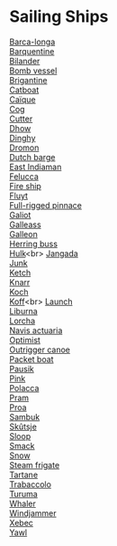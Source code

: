 # Sailing Ships
[Barca-longa](https://en.wikipedia.org/wiki/Barca-longa)<br>
[Barquentine](https://en.wikipedia.org/wiki/Barquentine)<br>
[Bilander](https://en.wikipedia.org/wiki/Bilander)<br>
[Bomb vessel](https://en.wikipedia.org/wiki/Bomb_vessel)<br>
[Brigantine](https://en.wikipedia.org/wiki/Brigantine)<br>
[Catboat](https://en.wikipedia.org/wiki/Catboat)<br>
[Caïque](https://en.wikipedia.org/wiki/Ca%C3%AFque)<br>
[Cog](https://en.wikipedia.org/wiki/Cog_(ship))<br>
[Cutter](https://en.wikipedia.org/wiki/Cutter_(boat))<br>
[Dhow](https://en.wikipedia.org/wiki/Dhow)<br>
[Dinghy](https://en.wikipedia.org/wiki/Dinghy)<br>
[Dromon](https://en.wikipedia.org/wiki/Dromon)<br>
[Dutch barge](https://en.wikipedia.org/wiki/Dutch_barge)<br>
[East Indiaman](https://en.wikipedia.org/wiki/East_Indiaman)<br>
[Felucca](https://en.wikipedia.org/wiki/Felucca)<br>
[Fire ship](https://en.wikipedia.org/wiki/Fire_ship)<br>
[Fluyt](https://en.wikipedia.org/wiki/Fluyt)<br>
[Full-rigged pinnace](https://en.wikipedia.org/wiki/Full-rigged_pinnace)<br>
[Galiot](https://en.wikipedia.org/wiki/Galiot)<br>
[Galleass](https://en.wikipedia.org/wiki/Galleass)<br>
[Galleon](https://en.wikipedia.org/wiki/Galleon)<br>
[Herring buss](https://en.wikipedia.org/wiki/Herring_buss)<br>
[Hulk](https://en.wikipedia.org/wiki/Hulk_(medieval_ship_type))<br>
[Jangada](https://en.wikipedia.org/wiki/Jangada)<br>
[Junk](https://en.wikipedia.org/wiki/Junk_(ship))<br>
[Ketch](https://en.wikipedia.org/wiki/Ketch)<br>
[Knarr](https://en.wikipedia.org/wiki/Knarr)<br>
[Koch](https://en.wikipedia.org/wiki/Koch_(boat))<br>
[Koff](https://en.wikipedia.org/wiki/Koff_(ship_type))<br>
[Launch](https://en.wikipedia.org/wiki/Launch_(boat))<br>
[Liburna](https://en.wikipedia.org/wiki/Liburna)<br>
[Lorcha](https://en.wikipedia.org/wiki/Lorcha_(boat))<br>
[Navis actuaria](https://en.wikipedia.org/wiki/Navis_actuaria)<br>
[Optimist](https://en.wikipedia.org/wiki/Optimist_(dinghy))<br>
[Outrigger canoe](https://en.wikipedia.org/wiki/Outrigger_canoe)<br>
[Packet boat](https://en.wikipedia.org/wiki/Packet_boat)<br>
[Pausik](https://en.wikipedia.org/wiki/Pausik)<br>
[Pink](https://en.wikipedia.org/wiki/Pink_(ship))<br>
[Polacca](https://en.wikipedia.org/wiki/Polacca)<br>
[Pram](https://en.wikipedia.org/wiki/Pram_(ship))<br>
[Proa](https://en.wikipedia.org/wiki/Proa)<br>
[Sambuk](https://en.wikipedia.org/wiki/Sambuk)<br>
[Skûtsje](https://en.wikipedia.org/wiki/Sk%C3%BBtsje)<br>
[Sloop](https://en.wikipedia.org/wiki/Sloop)<br>
[Smack](https://en.wikipedia.org/wiki/Smack_(ship))<br>
[Snow](https://en.wikipedia.org/wiki/Snow_(ship))<br>
[Steam frigate](https://en.wikipedia.org/wiki/Steam_frigate)<br>
[Tartane](https://en.wikipedia.org/wiki/Tartane)<br>
[Trabaccolo](https://en.wikipedia.org/wiki/Trabaccolo)<br>
[Turuma](https://en.wikipedia.org/wiki/Turuma)<br>
[Whaler](https://en.wikipedia.org/wiki/Whaler_(disambiguation))<br>
[Windjammer](https://en.wikipedia.org/wiki/Windjammer)<br>
[Xebec](https://en.wikipedia.org/wiki/Xebec)<br>
[Yawl](https://en.wikipedia.org/wiki/Yawl)<br>

